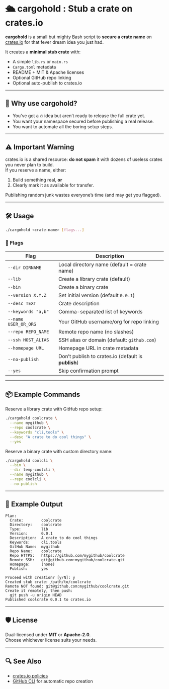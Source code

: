 # 🛳️ cargohold : Stub a crate on crates.io

**cargohold** is a small but mighty Bash script to **secure a crate name** on [crates.io](https://crates.io) for that fever dream idea you just had.

It creates a **minimal stub crate** with:
- A simple `lib.rs` or `main.rs`
- `Cargo.toml` metadata
- README + MIT & Apache licenses
- Optional GitHub repo linking
- Optional auto-publish to crates.io

---

## 🧩 Why use cargohold?
- You’ve got a 🔥 idea but aren’t ready to release the full crate yet.
- You want your namespace secured before publishing a real release.
- You want to automate all the boring setup steps.

---

## ⚠️ **Important Warning**
crates.io is a shared resource: **do not spam** it with dozens of useless crates you never plan to build.  
If you reserve a name, either:
1. Build something real, **or**
2. Clearly mark it as available for transfer.

Publishing random junk wastes everyone’s time (and may get you flagged).

---

## 🛠️ Usage

```bash
./cargohold <crate-name> [flags...]
```

### 🏴 Flags
| Flag | Description |
|------|-------------|
| `--dir DIRNAME`      | Local directory name (default = crate name) |
| `--lib`              | Create a library crate (default) |
| `--bin`              | Create a binary crate |
| `--version X.Y.Z`    | Set initial version (default `0.0.1`) |
| `--desc TEXT`        | Crate description |
| `--keywords "a,b"`   | Comma-separated list of keywords |
| `--name USER_OR_ORG` | Your GitHub username/org for repo linking |
| `--repo REPO_NAME`   | Remote repo name (no slashes) |
| `--ssh HOST_ALIAS`   | SSH alias or domain (default: `github.com`) |
| `--homepage URL`     | Homepage URL in crate metadata |
| `--no-publish`       | Don’t publish to crates.io (default is **publish**) |
| `--yes`              | Skip confirmation prompt |

---

## 📦 Example Commands

Reserve a library crate with GitHub repo setup:
```bash
./cargohold coolcrate \
  --name mygithub \
  --repo coolcrate \
  --keywords "cli,tools" \
  --desc "A crate to do cool things" \
  --yes
```

Reserve a binary crate with custom directory name:
```bash
./cargohold coolcli \
  --bin \
  --dir temp-coolcli \
  --name mygithub \
  --repo coolcli \
  --no-publish
```

---

## 📜 Example Output
```
Plan:
  Crate:        coolcrate
  Directory:    coolcrate
  Type:         lib
  Version:      0.0.1
  Description:  A crate to do cool things
  Keywords:     cli,tools
  GitHub Name:  mygithub
  Repo Name:    coolcrate
  Repo HTTPS:   https://github.com/mygithub/coolcrate
  Remote SSH:   git@github.com:mygithub/coolcrate.git
  Homepage:     (none)
  Publish:      yes

Proceed with creation? [y/N]: y
Created stub crate: /path/to/coolcrate
Remote NOT found: git@github.com:mygithub/coolcrate.git
Create it remotely, then push:
  git push -u origin HEAD
Published coolcrate 0.0.1 to crates.io
```

---

## 🛡️ License
Dual-licensed under **MIT** or **Apache-2.0**.  
Choose whichever license suits your needs.

---

## 🔍 See Also
- [crates.io policies](https://doc.rust-lang.org/cargo/reference/publishing.html)
- [GitHub CLI](https://cli.github.com/) for automatic repo creation
